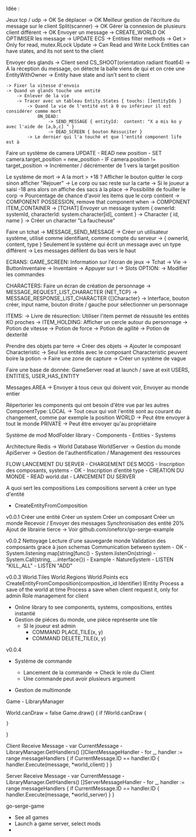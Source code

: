 Idée :

Jeux tcp / udp -> OK
Se déplacer -> OK
Meilleur gestion de l'écriture du message sur le client Split(scanner) -> OK
Gérer la connexion de plusieurs client différent -> OK
Envoyer un message -> CREATE_WORLD OK
OPTIMISER les message -> UPDATE
    ECS
        -> Entities filter methods
            -> Get > Only for read, mutex.RLock Update -> Can Read and Write Lock
Entities can have states, and its not sent to the client

Envoyer des glands
    -> Client send CS_SHOOT(orientation radiant float64)
        -> A la réception du message, on détecte la balle viens de qui et on crée une EntityWithOwner
    -> Entity have state and isn't sent to client

    -> Fixer la vitesse d'envois
    -> Quand un glands touche une entité
        -> Enlever de la vie
        -> Tracer avec un tableau Entity.States { touchs: []entityIds }
            -> Quand la vie de l'entité est à 0 ou inférieur il est considérer comme mort
                ON_DEAD:
                    -> SEND_MESSAGE { entityId:  content: "X a mis ko y avec l'aide de [a,b,c] " }
                    -> DEAD_SCREEN { bouton Réssuciter }
            -> Le dernier qui l'a touché et que l'entité component life est à 
            

Faire un système de camera
    UPDATE
        - READ new position
        - SET camera.target_position = new_position
        - IF camera.position != target_position
            -> Incrémenter / décrémenter de 1 vers la target position


Le système de mort
    -> A la mort > +18 ? Afficher le bouton quitter le corp sinon afficher "Rejouer"
    -> Le corp ou sac reste sur la carte
    -> Si le joueur a saisi -18 ans alors on affiche des sacs à la place
    -> Possibilité de fouiller le corp -> Pourcentage de chance d'avoir les items que le corp contient
    -> COMPONENT POSSESSION, remove that component when 
    -> COMPONENT ITEM_CONTAINER
    -> [TCHAT] Envoyer un message system { ownerId: systemId, characterId: system.character[id], content }
        -> Character { id, name }
            -> Créer un character "La faucheuse"


Faire un tchat
    -> MESSAGE_SEND_MESSAGE
        -> Créer un utilisateur systéme, utilisé comme identifiant, comme compte du serveur
        -> { ownerId, content, type } Seulement le système qui écrit un message avec un type différent
        -> Les messages défilent du bas vers le haut


ECRANS:
GAME_SCREEN: Information sur l'écran de jeux
    -> Tchat
    -> Vie
    -> ButtonInventaire -> Inventaire -> Appuyer sur I
    -> Slots
OPTION:
    -> Modifier les commandes

CHARACTERS: Faire un écran de création de personnage
    -> MESSAGE_REQUEST_LIST_CHARACTER {NET_TCP}
    -> MESSAGE_RESPONSE_LIST_CHARACTER {[]Character}
    -> Interface, bouton créer, input name, bouton droite / gauche pour sélectionner un personnage

ITEMS:
    -> Livre de résurection: Utiliser l'item permet de réssusité les entités KO proches
        -> ITEM_HOLDING: Afficher un cercle autour du personnage
    -> Potion de vitesse
    -> Potion de force
    -> Potion de agilité
    -> Potion de dexterité

Prendre des objets par terre
-> Créer des objets
-> Ajouter le composant Characteristic
-> Seul les entités avec le composant Characteristic peuvent boire la potion
-> Faire une zone de capture
    -> Créer un système de vague

Faire une base de donnée:
    GameServer read at launch / save at exit
    USERS, ENTITIES, USER_HAS_ENTITY


Messages.AREA -> Envoyer à tous ceux qui doivent voir, Envoyer au monde entier

Répertorier les components qui ont besoin d'être vue par les autres
    ComponentType: 
        LOCAL -> Tout ceux qui voit l'entité sont au courant du changement, comme par exemple la position
        WORLD -> Peut être envoyer à tout le monde
        PRIVATE -> Peut être envoyer qu'au propriétaire

Système de mod
ModFolder
    library
        - Components
        - Entities
        - Systems

Architecture
    Redis -> World Database
    WorldServer -> Gestion du monde
    ApiServer -> Gestion de l'authentification / Management des ressources

FLOW LANCEMENT DU SERVER
    - CHARGEMENT DES MODS
        - Inscription des composants, systems - OK
        - Inscription d'entité type
    - CREATION DU MONDE
        - READ world.dat
    - LANCEMENT DU SERVER

A quoi sert les compositions
Les compositions servent à créer un type d'entité

- CreateEntityFromComposition

v0.0.1
Créer une entité
Créer un system
Créer un composant
Créer un monde
Recevoir / Envoyer des messages
Synchronisation des entité 20%
Ajout de librairie tierce -> Voir github.com/oneforx/go-serge-example

v0.0.2
Nettoyage
Lecture d'une sauvegarde monde
Validation des composants grace à json schemas
Communication between system - OK
    - System.listening map[string]func()
    - System.listenOn(string)
    - System.Call(string, ...interface{})
    - Example
        - NatureSystem
            - LISTEN "KILL_ALL"
            - LISTEN "ADD"

v0.0.3
World.Tiles
World.Regions
World.Points
ecs CreateEntityFromComposition(composition_id Identifier) IEntity
Process a save of the world at time
Process a save when client request it, only for admin
Role management for client
- Online library to see components, systems, compositions, entités instantié
- Gestion de piéces du monde, une piéce représente une tile
    - SI le joueur est admin
        - COMMAND PLACE_TILE(x, y)
        - COMMAND DELETE_TILE(x, y)

v0.0.4
- Système de commande
    - Lancement de la commande -> Check le role du Client
    - Une commande peut avoir plusieurs argument
    
- Gestion de multimonde

Game
    - LibraryManager
    
World.canDraw = false
Game.draw() {
    if !World.canDraw {

    }
}

Client Receive Message
    - var CurrentMessage
    - LibraryManager.GetHandlers() []ClientMessageHandler
    - for _, handler := range messageHandlers {
        if CurrentMessage.ID == handler.ID {
            handler.Execute(message, *world_client)
        }
    }

Server Receive Message
    - var CurrentMessage
    - LibraryManager.GetHandlers() []ServerMessageHandler
    - for _, handler := range messageHandlers {
        if CurrentMessage.ID == handler.ID {
            handler.Execute(message, *world_server)
        }
    }

go-serge-game
- See all games
- Launch a game server, select mods
- 

